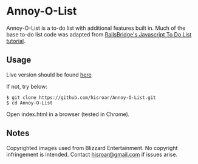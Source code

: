 # Annoy-O-List

Annoy-O-List is a to-do list with additional features built in. Much of the base
to-do list code was adapted from [RailsBridge's Javascript To Do List tutorial](http://docs.railsbridge.org/javascript-to-do-list/javascript-to-do-list).

## Usage

Live version should be found [here](https://hisroar.github.io/Annoy-O-List/)

If not, try below:

```
$ git clone https://github.com/hisroar/Annoy-O-List.git
$ cd Annoy-O-List
```

Open index.html in a browser (tested in Chrome).

## Notes

Copyrighted images used from Blizzard Entertainment. No copyright infringement
is intended. Contact hisroar@gmail.com if issues arise.